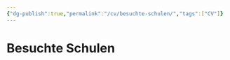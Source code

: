 ```yaml
---
{"dg-publish":true,"permalink":"/cv/besuchte-schulen/","tags":["CV"]}
---
```



# Besuchte Schulen


